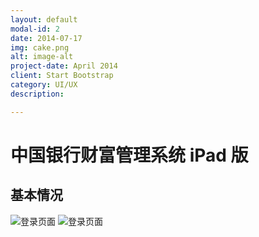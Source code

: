 ```yaml
---
layout: default
modal-id: 2
date: 2014-07-17
img: cake.png
alt: image-alt
project-date: April 2014
client: Start Bootstrap
category: UI/UX
description: 

---
```


# 中国银行财富管理系统 iPad 版

## 基本情况
![登录页面](../img/portoflio/boc/LoginPage@2x.png)
![登录页面](../img/portoflio/boc/LoginPage@2x.png)
